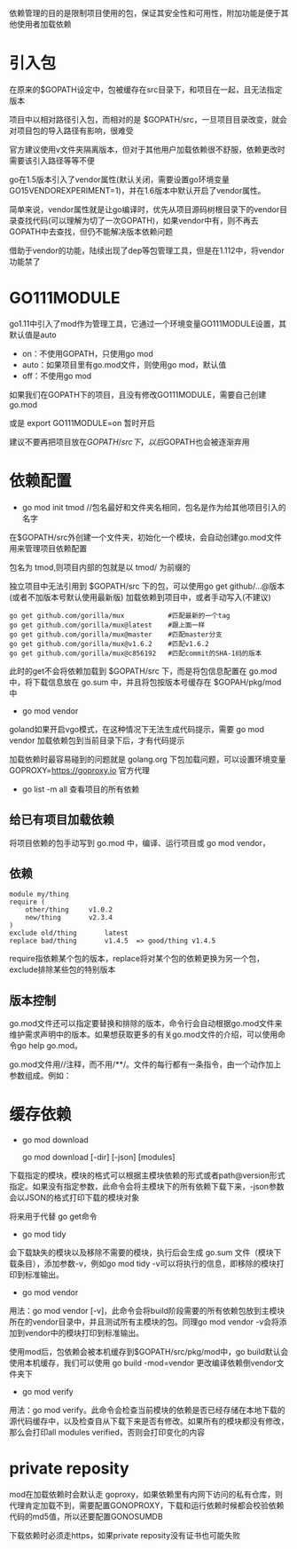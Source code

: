 依赖管理的目的是限制项目使用的包，保证其安全性和可用性，附加功能是便于其他使用者加载依赖

# 引入包
在原来的$GOPATH设定中，包被缓存在src目录下，和项目在一起，且无法指定版本

项目中以相对路径引入包，而相对的是 $GOPATH/src，一旦项目目录改变，就会对项目包的导入路径有影响，很难受

官方建议使用v文件夹隔离版本，但对于其他用户加载依赖很不舒服，依赖更改时需要该引入路径等等不便

go在1.5版本引入了vendor属性(默认关闭，需要设置go环境变量GO15VENDOREXPERIMENT=1)，并在1.6版本中默认开启了vendor属性。

简单来说，vendor属性就是让go编译时，优先从项目源码树根目录下的vendor目录查找代码(可以理解为切了一次GOPATH)，如果vendor中有，则不再去GOPATH中去查找，但仍不能解决版本依赖问题

借助于vendor的功能，陆续出现了dep等包管理工具，但是在1.112中，将vendor功能禁了

# GO111MODULE
go1.11中引入了mod作为管理工具，它通过一个环境变量GO111MODULE设置，其默认值是auto

- on：不使用GOPATH，只使用go mod
- auto：如果项目里有go.mod文件，则使用go mod，默认值
- off：不使用go mod

如果我们在GOPATH下的项目，且没有修改GO111MODULE，需要自己创建go.mod

或是 export GO111MODULE=on 暂时开启

建议不要再把项目放在$GOPATH/src下，以后$GOPATH也会被逐渐弃用

# 依赖配置
- go mod init tmod //包名最好和文件夹名相同，包名是作为给其他项目引入的名字

在$GOPATH/src外创建一个文件夹，初始化一个模块，会自动创建go.mod文件用来管理项目依赖配置

包名为 tmod,则项目内部的包就是以 tmod/ 为前缀的

独立项目中无法引用到 $GOPATH/src 下的包，可以使用go get github/...@版本(或者不加版本号默认使用最新版) 加载依赖到项目中，或者手动写入(不建议)

    go get github.com/gorilla/mux           #匹配最新的一个tag
    go get github.com/gorilla/mux@latest    #跟上面一样
    go get github.com/gorilla/mux@master    #匹配master分支
    go get github.com/gorilla/mux@v1.6.2    #匹配v1.6.2
    go get github.com/gorilla/mux@c856192   #匹配commit的SHA-1码的版本

此时的get不会将依赖加载到 $GOPATH/src 下，而是将包信息配置在 go.mod 中，将下载信息放在 go.sum 中，并且将包按版本号缓存在 $GOPAH/pkg/mod 中

- go mod vendor

goland如果开启vgo模式，在这种情况下无法生成代码提示，需要 go mod vendor 加载依赖包到当前目录下后，才有代码提示

加载依赖时最容易碰到的问题就是 golang.org 下包加载问题，可以设置环境变量 GOPROXY=https://goproxy.io 官方代理

- go list -m all 查看项目的所有依赖

## 给已有项目加载依赖
将项目依赖的包手动写到 go.mod 中，编译、运行项目或 go mod vendor，

## 依赖

    module my/thing
    require (
        other/thing 	v1.0.2
        new/thing 		v2.3.4
    )
    exclude old/thing 		latest
    replace bad/thing 		v1.4.5 	=> good/thing v1.4.5


require指依赖某个包的版本，replace将对某个包的依赖更换为另一个包，exclude排除某些包的特别版本

## 版本控制
go.mod文件还可以指定要替换和排除的版本，命令行会自动根据go.mod文件来维护需求声明中的版本。如果想获取更多的有关go.mod文件的介绍，可以使用命令go help go.mod。

go.mod文件用//注释，而不用/**/。文件的每行都有一条指令，由一个动作加上参数组成。例如：


# 缓存依赖
- go mod download

    go mod download [-dir] [-json] [modules]

下载指定的模块，模块的格式可以根据主模块依赖的形式或者path@version形式指定。如果没有指定参数，此命令会将主模块下的所有依赖下载下来，-json参数会以JSON的格式打印下载的模块对象

将来用于代替 go get命令

- go mod tidy

会下载缺失的模块以及移除不需要的模块，执行后会生成 go.sum 文件（模块下载条目），添加参数-v，例如go mod tidy -v可以将执行的信息，即移除的模块打印到标准输出。

- go mod vendor

用法：go mod vendor [-v]，此命令会将build阶段需要的所有依赖包放到主模块所在的vendor目录中，并且测试所有主模块的包。同理go mod vendor -v会将添加到vendor中的模块打印到标准输出。

使用mod后，包依赖会被本机缓存到$GOPATH/src/pkg/mod中，go build默认会使用本机缓存，我们可以使用 go build -mod=vendor 更改编译依赖倒vendor文件夹下

- go mod verify

用法：go mod verify。此命令会检查当前模块的依赖是否已经存储在本地下载的源代码缓存中，以及检查自从下载下来是否有修改。如果所有的模块都没有修改，那么会打印all modules verified，否则会打印变化的内容


# private reposity
mod在加载依赖时会默认走 goproxy，如果依赖里有内网下访问的私有仓库，则代理肯定加载不到，需要配置GONOPROXY，下载和运行依赖时候都会校验依赖代码的md5值，所以还要配置GONOSUMDB

下载依赖时必须走https，如果private reposity没有证书也可能失败